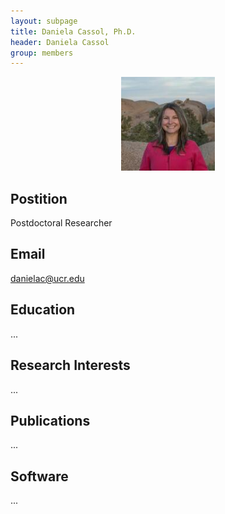 ```yaml
---
layout: subpage
title: Daniela Cassol, Ph.D. 
header: Daniela Cassol 
group: members 
---
```


<p align="center"><a href="https://girke.bioinformatics.ucr.edu/members/daniela-cassol/"><img src="/members/daniela-cassol.jpeg" alt="image" style="width:150px;"/></a></p>

## Postition

Postdoctoral Researcher

## Email 

danielac@ucr.edu 

## Education

...

## Research Interests

...

## Publications

...

## Software

...
